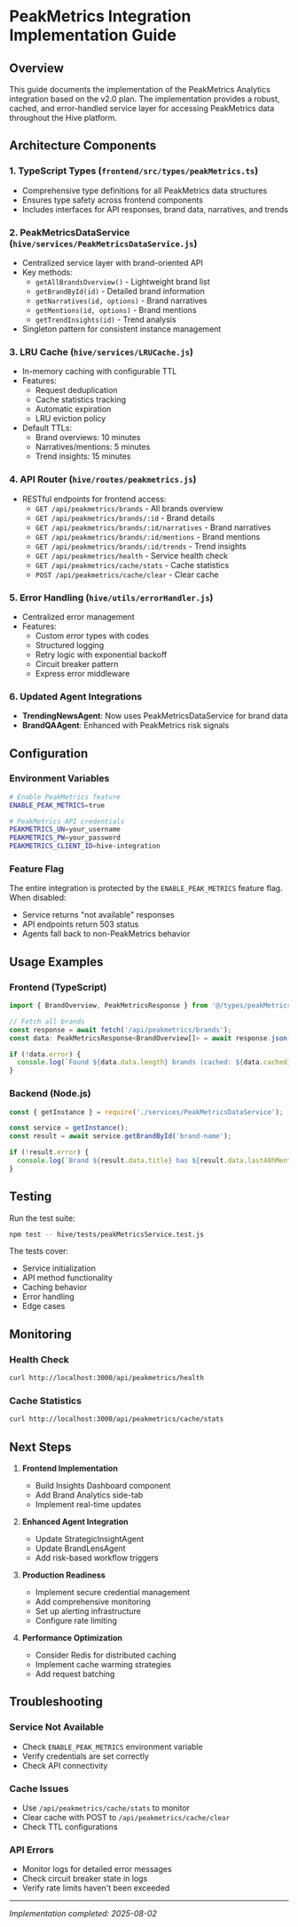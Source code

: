 # PeakMetrics Integration Implementation Guide

## Overview

This guide documents the implementation of the PeakMetrics Analytics integration based on the v2.0 plan. The implementation provides a robust, cached, and error-handled service layer for accessing PeakMetrics data throughout the Hive platform.

## Architecture Components

### 1. TypeScript Types (`frontend/src/types/peakMetrics.ts`)
- Comprehensive type definitions for all PeakMetrics data structures
- Ensures type safety across frontend components
- Includes interfaces for API responses, brand data, narratives, and trends

### 2. PeakMetricsDataService (`hive/services/PeakMetricsDataService.js`)
- Centralized service layer with brand-oriented API
- Key methods:
  - `getAllBrandsOverview()` - Lightweight brand list
  - `getBrandById(id)` - Detailed brand information
  - `getNarratives(id, options)` - Brand narratives
  - `getMentions(id, options)` - Brand mentions
  - `getTrendInsights(id)` - Trend analysis
- Singleton pattern for consistent instance management

### 3. LRU Cache (`hive/services/LRUCache.js`)
- In-memory caching with configurable TTL
- Features:
  - Request deduplication
  - Cache statistics tracking
  - Automatic expiration
  - LRU eviction policy
- Default TTLs:
  - Brand overviews: 10 minutes
  - Narratives/mentions: 5 minutes
  - Trend insights: 15 minutes

### 4. API Router (`hive/routes/peakmetrics.js`)
- RESTful endpoints for frontend access:
  - `GET /api/peakmetrics/brands` - All brands overview
  - `GET /api/peakmetrics/brands/:id` - Brand details
  - `GET /api/peakmetrics/brands/:id/narratives` - Brand narratives
  - `GET /api/peakmetrics/brands/:id/mentions` - Brand mentions
  - `GET /api/peakmetrics/brands/:id/trends` - Trend insights
  - `GET /api/peakmetrics/health` - Service health check
  - `GET /api/peakmetrics/cache/stats` - Cache statistics
  - `POST /api/peakmetrics/cache/clear` - Clear cache

### 5. Error Handling (`hive/utils/errorHandler.js`)
- Centralized error management
- Features:
  - Custom error types with codes
  - Structured logging
  - Retry logic with exponential backoff
  - Circuit breaker pattern
  - Express error middleware

### 6. Updated Agent Integrations
- **TrendingNewsAgent**: Now uses PeakMetricsDataService for brand data
- **BrandQAAgent**: Enhanced with PeakMetrics risk signals

## Configuration

### Environment Variables
```bash
# Enable PeakMetrics feature
ENABLE_PEAK_METRICS=true

# PeakMetrics API credentials
PEAKMETRICS_UN=your_username
PEAKMETRICS_PW=your_password
PEAKMETRICS_CLIENT_ID=hive-integration
```

### Feature Flag
The entire integration is protected by the `ENABLE_PEAK_METRICS` feature flag. When disabled:
- Service returns "not available" responses
- API endpoints return 503 status
- Agents fall back to non-PeakMetrics behavior

## Usage Examples

### Frontend (TypeScript)
```typescript
import { BrandOverview, PeakMetricsResponse } from '@/types/peakMetrics';

// Fetch all brands
const response = await fetch('/api/peakmetrics/brands');
const data: PeakMetricsResponse<BrandOverview[]> = await response.json();

if (!data.error) {
  console.log(`Found ${data.data.length} brands (cached: ${data.cached})`);
}
```

### Backend (Node.js)
```javascript
const { getInstance } = require('./services/PeakMetricsDataService');

const service = getInstance();
const result = await service.getBrandById('brand-name');

if (!result.error) {
  console.log(`Brand ${result.data.title} has ${result.data.last48hMentions} mentions`);
}
```

## Testing

Run the test suite:
```bash
npm test -- hive/tests/peakMetricsService.test.js
```

The tests cover:
- Service initialization
- API method functionality
- Caching behavior
- Error handling
- Edge cases

## Monitoring

### Health Check
```bash
curl http://localhost:3000/api/peakmetrics/health
```

### Cache Statistics
```bash
curl http://localhost:3000/api/peakmetrics/cache/stats
```

## Next Steps

1. **Frontend Implementation**
   - Build Insights Dashboard component
   - Add Brand Analytics side-tab
   - Implement real-time updates

2. **Enhanced Agent Integration**
   - Update StrategicInsightAgent
   - Update BrandLensAgent
   - Add risk-based workflow triggers

3. **Production Readiness**
   - Implement secure credential management
   - Add comprehensive monitoring
   - Set up alerting infrastructure
   - Configure rate limiting

4. **Performance Optimization**
   - Consider Redis for distributed caching
   - Implement cache warming strategies
   - Add request batching

## Troubleshooting

### Service Not Available
- Check `ENABLE_PEAK_METRICS` environment variable
- Verify credentials are set correctly
- Check API connectivity

### Cache Issues
- Use `/api/peakmetrics/cache/stats` to monitor
- Clear cache with POST to `/api/peakmetrics/cache/clear`
- Check TTL configurations

### API Errors
- Monitor logs for detailed error messages
- Check circuit breaker state in logs
- Verify rate limits haven't been exceeded

---

_Implementation completed: 2025-08-02_